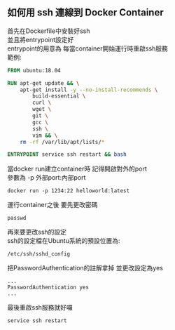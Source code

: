 ## 如何用 ssh 連線到 Docker Container


首先在Dockerfile中安裝好ssh
<br>
並且將entrypoint設定好
<br>
entrypoint的用意為 每當container開始運行時重啟ssh服務
<br>
範例:
```Dockerfile
FROM ubuntu:18.04

RUN apt-get update && \
    apt-get install -y --no-install-recommends \
        build-essential \
        curl \
        wget \
        git \
        gcc \
		ssh \
	    vim && \
    rm -rf /var/lib/apt/lists/*

ENTRYPOINT service ssh restart && bash
```

當docker run建立container時 記得開啟對外的port
<br>
參數為 -p 外部port:內部port

```shell
docker run -p 1234:22 helloworld:latest
```


運行container之後 要先更改密碼
```shell
passwd
```
再來要更改ssh的設定
<br>
ssh的設定檔在Ubuntu系統的預設位置為:
<br>
```shell
/etc/ssh/sshd_config
```
把PasswordAuthentication的註解拿掉 並更改設定為yes
```vim
...
PasswordAuthentication yes
...
```
最後重啟ssh服務就好囉
```shell
service ssh restart
```